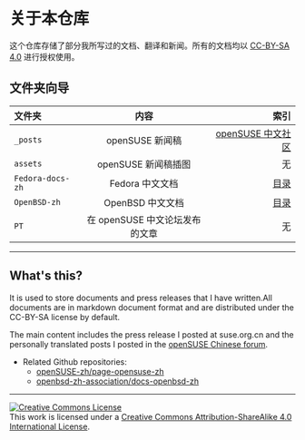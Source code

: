 # 关于本仓库

这个仓库存储了部分我所写过的文档、翻译和新闻。所有的文档均以 [CC-BY-SA 4.0](http://creativecommons.org/licenses/by-sa/4.0/) 进行授权使用。

## 文件夹向导

| 文件夹 | 内容 | 索引 |
|:---  | :---: | ---:|
|`_posts`| openSUSE 新闻稿 | [openSUSE 中文社区](https://suse.org.cn/)|
|`assets`|openSUSE 新闻稿插图|无|
|`Fedora-docs-zh`|Fedora 中文文档|[目录](./Fedora-docs-zh/Fedora%20-%20index.md)|
|`OpenBSD-zh`|OpenBSD 中文文档|[目录](./OpenBSD-zh/OpenBSD%20-%20index.md)|
|`PT`|在 openSUSE 中文论坛发布的文章|无|

----

## What's this?

It is used to store documents and press releases that I have written.All documents are in markdown document format and are distributed under the CC-BY-SA license by default.

The main content includes the press release I posted at suse.org.cn and the personally translated posts I posted in the [openSUSE Chinese forum](https://forum.suse.org.cn/).

- Related Github repositories:
  - [openSUSE-zh/page-opensuse-zh](https://github.com/openSUSE-zh/page-opensuse-zh) 
  - [openbsd-zh-association/docs-openbsd-zh](https://github.com/openbsd-zh-association/docs-openbsd-zh)

----

<a rel="license" href="http://creativecommons.org/licenses/by-sa/4.0/"><img alt="Creative Commons License" style="border-width:0" src="https://i.creativecommons.org/l/by-sa/4.0/88x31.png" /></a><br />This work is licensed under a <a rel="license" href="http://creativecommons.org/licenses/by-sa/4.0/">Creative Commons Attribution-ShareAlike 4.0 International License</a>.
